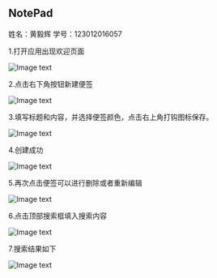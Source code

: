 ## **NotePad**
姓名：黄毅辉    学号：123012016057

1.打开应用出现欢迎页面
  
![Image text](https://github.com/blazejack/work1/raw/master/photo/six/1.0.jpg)

2.点击右下角按钮新建便签

![Image text](https://github.com/blazejack/work1/raw/master/photo/six/2.0.jpg)

3.填写标题和内容，并选择便签颜色，点击右上角打钩图标保存。

![Image text](https://github.com/blazejack/work1/raw/master/photo/six/2.1.jpg)

4.创建成功

![Image text](https://github.com/blazejack/work1/raw/master/photo/six/2.2.jpg)

5.再次点击便签可以进行删除或者重新编辑

![Image text](https://github.com/blazejack/work1/raw/master/photo/six/2.3.jpg)

6.点击顶部搜索框填入搜索内容

![Image text](https://github.com/blazejack/work1/raw/master/photo/six/3.0.jpg)

7.搜索结果如下

![Image text](https://github.com/blazejack/work1/raw/master/photo/six/3.1.jpg)

